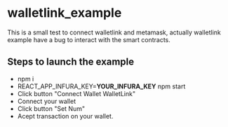 # walletlink_example

This is a small test to connect walletlink and metamask, actually walletlink example have a bug to interact with the smart contracts.

## Steps to launch the example

- npm i
- REACT_APP_INFURA_KEY=**YOUR_INFURA_KEY** npm start
- Click button "Connect Wallet WalletLink"
- Connect your wallet
- Click button "Set Num"
- Acept transaction on your wallet.
